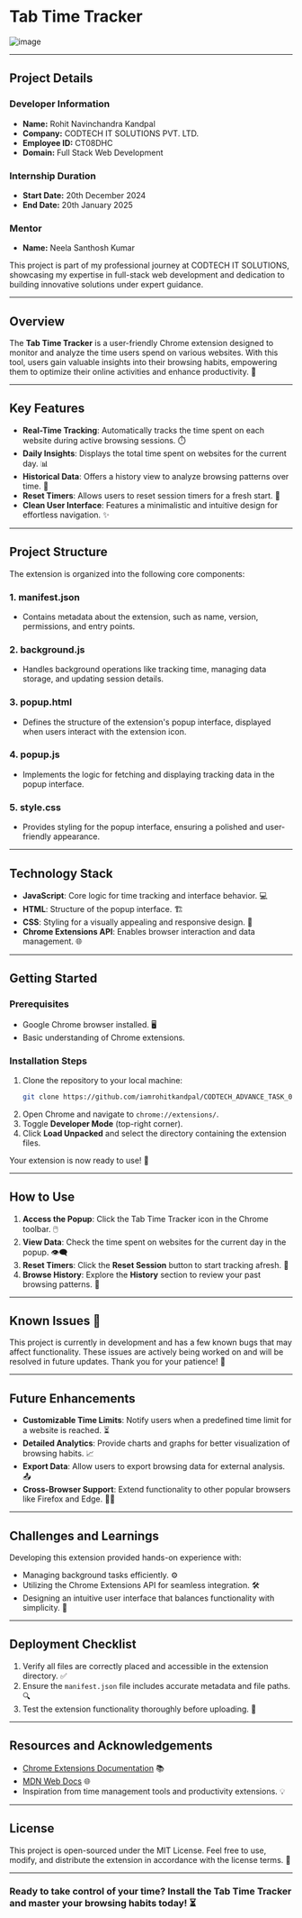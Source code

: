 # Tab Time Tracker

![image](https://github.com/user-attachments/assets/300baed2-c95c-4d5e-8792-ff8b1d00b28d)

---

## **Project Details**  

### Developer Information  
- **Name:** Rohit Navinchandra Kandpal  
- **Company:** CODTECH IT SOLUTIONS PVT. LTD.  
- **Employee ID:** CT08DHC  
- **Domain:** Full Stack Web Development  

### Internship Duration  
- **Start Date:** 20th December 2024  
- **End Date:** 20th January 2025  

### Mentor  
- **Name:** Neela Santhosh Kumar  

This project is part of my professional journey at CODTECH IT SOLUTIONS, showcasing my expertise in full-stack web development and dedication to building innovative solutions under expert guidance.  

---

## Overview
The **Tab Time Tracker** is a user-friendly Chrome extension designed to monitor and analyze the time users spend on various websites. With this tool, users gain valuable insights into their browsing habits, empowering them to optimize their online activities and enhance productivity. 🚀

---

## Key Features
- **Real-Time Tracking**: Automatically tracks the time spent on each website during active browsing sessions. ⏱️
- **Daily Insights**: Displays the total time spent on websites for the current day. 📊
- **Historical Data**: Offers a history view to analyze browsing patterns over time. 📅
- **Reset Timers**: Allows users to reset session timers for a fresh start. 🔄
- **Clean User Interface**: Features a minimalistic and intuitive design for effortless navigation. ✨

---

## Project Structure
The extension is organized into the following core components:

### 1. **manifest.json**
   - Contains metadata about the extension, such as name, version, permissions, and entry points.
   
### 2. **background.js**
   - Handles background operations like tracking time, managing data storage, and updating session details.

### 3. **popup.html**
   - Defines the structure of the extension's popup interface, displayed when users interact with the extension icon.

### 4. **popup.js**
   - Implements the logic for fetching and displaying tracking data in the popup interface.

### 5. **style.css**
   - Provides styling for the popup interface, ensuring a polished and user-friendly appearance.

---

## Technology Stack
- **JavaScript**: Core logic for time tracking and interface behavior. 💻
- **HTML**: Structure of the popup interface. 🏗️
- **CSS**: Styling for a visually appealing and responsive design. 🎨
- **Chrome Extensions API**: Enables browser interaction and data management. 🌐

---

## Getting Started
### Prerequisites
- Google Chrome browser installed. 🖥️
- Basic understanding of Chrome extensions.

### Installation Steps
1. Clone the repository to your local machine:
   ```bash
   git clone https://github.com/iamrohitkandpal/CODTECH_ADVANCE_TASK_04.git
   ```
2. Open Chrome and navigate to `chrome://extensions/`.
3. Toggle **Developer Mode** (top-right corner).
4. Click **Load Unpacked** and select the directory containing the extension files.

Your extension is now ready to use! 🎉

---

## How to Use
1. **Access the Popup**: Click the Tab Time Tracker icon in the Chrome toolbar. 🖱️
2. **View Data**: Check the time spent on websites for the current day in the popup. 👁️‍🗨️
3. **Reset Timers**: Click the **Reset Session** button to start tracking afresh. 🔁
4. **Browse History**: Explore the **History** section to review your past browsing patterns. 📂

---

## Known Issues 🐛
This project is currently in development and has a few known bugs that may affect functionality. These issues are actively being worked on and will be resolved in future updates. Thank you for your patience! 🙏

---

## Future Enhancements
- **Customizable Time Limits**: Notify users when a predefined time limit for a website is reached. ⏳
- **Detailed Analytics**: Provide charts and graphs for better visualization of browsing habits. 📈
- **Export Data**: Allow users to export browsing data for external analysis. 📤
- **Cross-Browser Support**: Extend functionality to other popular browsers like Firefox and Edge. 🦊🌐

---

## Challenges and Learnings
Developing this extension provided hands-on experience with:
- Managing background tasks efficiently. ⚙️
- Utilizing the Chrome Extensions API for seamless integration. 🛠️
- Designing an intuitive user interface that balances functionality with simplicity. 🎯

---

## Deployment Checklist
1. Verify all files are correctly placed and accessible in the extension directory. ✅
2. Ensure the `manifest.json` file includes accurate metadata and file paths. 🔍
3. Test the extension functionality thoroughly before uploading. 🧪

---

## Resources and Acknowledgements
- [Chrome Extensions Documentation](https://developer.chrome.com/docs/extensions/) 📚
- [MDN Web Docs](https://developer.mozilla.org/) 🌐
- Inspiration from time management tools and productivity extensions. 💡

---

## License
This project is open-sourced under the MIT License. Feel free to use, modify, and distribute the extension in accordance with the license terms. 📜

---

### Ready to take control of your time? Install the **Tab Time Tracker** and master your browsing habits today! ⏳

